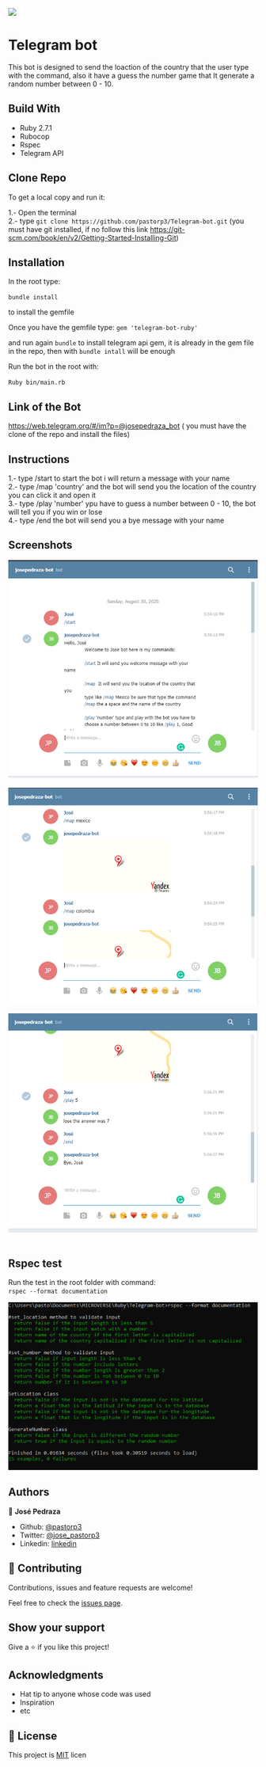 ![](https://img.shields.io/badge/Microverse-blueviolet)
# Telegram bot

This bot is designed to send the loaction of the country that the user type with the command, also it have a guess the number game that It generate a random number between 0 - 10.

## Build With

- Ruby 2.7.1
- Rubocop
- Rspec
- Telegram API

## Clone Repo

To get a local copy and run it:

1.- Open the terminal <br>
2.- type `git clone https://github.com/pastorp3/Telegram-bot.git` (you must have git installed, if no follow this link https://git-scm.com/book/en/v2/Getting-Started-Installing-Git)

## Installation

In the root  type: 

 `bundle install`
 
 to install the gemfile
 
 Once you have the gemfile type:
 `gem 'telegram-bot-ruby' `
 
 and run again `bundle` to install telegram api gem,
 it is already in the gem file in the repo, then 
 with `bundle intall` will be enough
 
 Run the bot in the root with:
 
 `Ruby bin/main.rb`
 
 
 
 ## Link of the Bot
 https://web.telegram.org/#/im?p=@josepedraza_bot ( you must have the clone of the repo and install the files)
 
 ## Instructions
 
 1.- type /start to start the bot i will return a message with your name <br>
 2.- type /map 'country' and the bot will send you the location of the country you can click it and open it <br>
 3.- type /play 'number' ypu have to guess a number between 0 - 10, the bot will tell you if you win or lose <br>
 4.- type /end the bot will send you a bye message with your name
 
 ## Screenshots 
  
  ![screenshot](./img/screen1.png)
  <br>
  <br>
  ![screenshot](./img/screen2.png)
  <br>
  <br>
  ![screenshot](./img/screen3.png)
 <br>
 <br>
 
 
 
 ## Rspec test
 
 Run the test in the root folder with command:<br>
 `rspec --format documentation`
 
 ![screenshot](./img/test.png)
 
 ## Authors

👤 **José Pedraza**

- Github: [@pastorp3](https://github.com/pastorp3)
- Twitter: [@jose_pastorp3](https://twitter.com/jose_pastorp3)
- Linkedin: [linkedin](https://www.linkedin.com/in/jos%C3%A9-pedraza-acevedo-ab700a1a9/)

## 🤝 Contributing

Contributions, issues and feature requests are welcome!

Feel free to check the [issues page](https://github.com/pastorp3/Telegram-bot/issues).

## Show your support

Give a ⭐️ if you like this project!

## Acknowledgments

- Hat tip to anyone whose code was used
- Inspiration
- etc

## 📝 License

This project is [MIT](lic.url) licen

 
